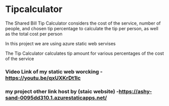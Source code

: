 # Tipcalculator
The Shared Bill Tip Calculator considers the cost of the service, number of people, and chosen tip percentage to calculate the tip per person, as well as the total cost per person

In this project we are using azure static web servises

The Tip Calculator calculates tip amount for various percentages of the cost of the service

### Video Link of my static web worcking - https://youtu.be/qxUXKrDt1lc
### my project other link host by (staic website) -https://ashy-sand-0095dd310.1.azurestaticapps.net/


